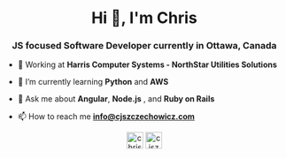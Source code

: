 <h1 align="center">Hi 👋, I'm Chris</h1>
<h3 align="center">JS focused Software Developer currently in Ottawa, Canada</h3>

- :briefcase: Working at **Harris Computer Systems - NorthStar Utilities Solutions**

- 🌱 I’m currently learning **Python** and **AWS**

- 💬 Ask me about **Angular**, **Node.js** , and **Ruby on Rails**

- 📫 How to reach me **info@cjszczechowicz.com**

<p align="center">
<a href="https://linkedin.com/in/christophszczechowicz" target="blank"><img align="center" src="https://cdn.jsdelivr.net/npm/simple-icons@3.0.1/icons/linkedin.svg" alt="christophszczechowicz" height="30" width="30" /></a>
<a href="https://cjszczechowicz.com" target="blank"><img align="center" src="https://hdclipartall.com/images/website-clipart-web-symbol-cliparts-free-download-clip-art-free-clip-art-on-pertaining-to-2000x2000.png" alt="cjszczechowicz.com" height="30" width="30" /></a>
</p>

